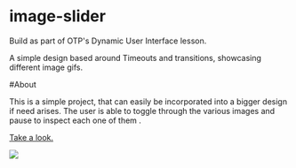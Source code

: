 # image-slider

Build as part of OTP's Dynamic User Interface lesson.

A simple design based around Timeouts and transitions, showcasing different image gifs.

#About

This is a simple project, that can easily be incorporated into a bigger design if need arises. The user is able to toggle through the various images and pause to inspect each one of them .

<a href="https://kiwasthal.github.io/image-slider/">Take a look.</a>

<img src="screen.png">
